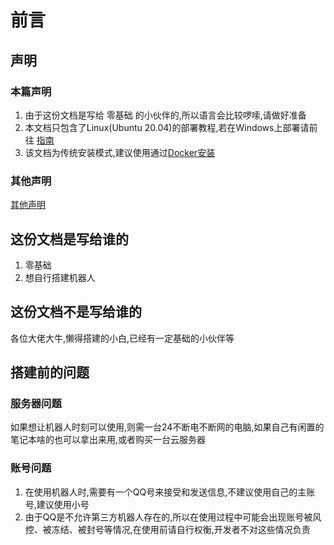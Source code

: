 # 前言
## 声明
### 本篇声明
1. 由于这份文档是写给 零基础 的小伙伴的,所以语言会比较啰嗦,请做好准备
2. 本文档只包含了Linux(Ubuntu 20.04)的部署教程,若在Windows上部署请前往 [指南](/guide/)
3. 该文档为传统安装模式,建议使用通过[Docker安装](/docker/)
### 其他声明
[其他声明](/guide/#声明)

## 这份文档是写给谁的
1. 零基础  
2. 想自行搭建机器人  

## 这份文档不是写给谁的
各位大佬大牛,懒得搭建的小白,已经有一定基础的小伙伴等

## 搭建前的问题
### 服务器问题
如果想让机器人时刻可以使用,则需一台24不断电不断网的电脑,如果自己有闲置的笔记本啥的也可以拿出来用,或者购买一台云服务器

### 账号问题
1. 在使用机器人时,需要有一个QQ号来接受和发送信息,不建议使用自己的主账号,建议使用小号  
2. 由于QQ是不允许第三方机器人存在的,所以在使用过程中可能会出现账号被风控、被冻结、被封号等情况,在使用前请自行权衡,开发者不对这些情况负责  

